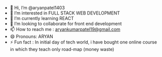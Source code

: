 - 👋 Hi, I’m @aryanpatel1403
- 👀 I’m interested in  FULL STACK WEB DEVELOPMENT
- 🌱 I’m currently learning REACT 
- 💞️ I’m looking to collaborate for front end development 
- 📫 How to reach me : aryankumarpatel19@gmail.com
- 😄 Pronouns: ARYAN 
- ⚡ Fun fact : In initial day of tech world, i have bought one online course in which they teach only road-map (money waste)

<!---
aryanpatel1403/aryanpatel1403 is a ✨ special ✨ repository because its `README.md` (this file) appears on your GitHub profile.
You can click the Preview link to take a look at your changes.
--->
